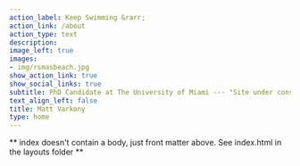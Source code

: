 ```yaml
---
action_label: Keep Swimming &rarr;
action_link: /about
action_type: text
description: 
image_left: true
images:
- img/rsmasbeach.jpg
show_action_link: true
show_social_links: true
subtitle: PhD Candidate at The University of Miami --- "Site under construction"
text_align_left: false
title: Matt Varkony
type: home
---
```


** index doesn't contain a body, just front matter above.
See index.html in the layouts folder **
